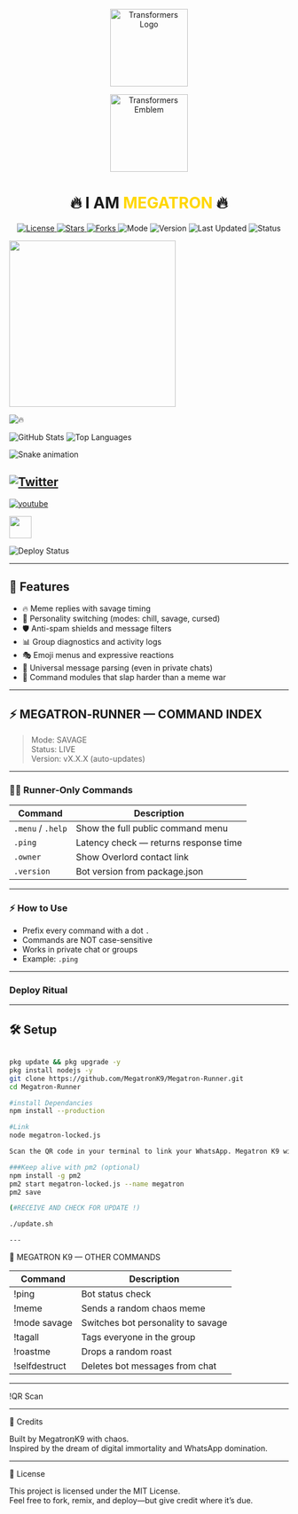 <!-- Overlord Banner -->
<p align="center">
  <img src="https://media.tenor.com/0W0zj5zvZyIAAAAC/transformers-logo.gif" width="140" alt="Transformers Logo">
</p>

<p align="center">
  <img src="https://media.tenor.com/0W0zj5zvZyIAAAAC/transformers-logo.gif" width="140" alt="Transformers Emblem">
</p>

<h1 align="center">🔥 I AM <span style="color:#FFD700;">MEGATRON</span> 🔥</h1>

<p align="center">
  <a href="https://github.com/megatronK9/Megatron-Runner/blob/main/LICENSE">
    <img src="https://img.shields.io/github/license/megatronK9/Megatron-Runner?color=FFD700&label=LICENSE&style=for-the-badge" alt="License">
  </a>
  <a href="https://github.com/megatronK9/Megatron-Runner/stargazers">
    <img src="https://img.shields.io/github/stars/megatronK9/Megatron-Runner?color=ff0000&style=for-the-badge" alt="Stars">
  </a>
  <a href="https://github.com/megatronK9/Megatron-Runner/network/members">
    <img src="https://img.shields.io/github/forks/megatronK9/Megatron-Runner?color=ff0000&style=for-the-badge" alt="Forks">
  </a>
  <img src="https://img.shields.io/badge/Mode-SAVAGE-black?style=for-the-badge" alt="Mode">
  <img src="https://img.shields.io/github/package-json/v/megatronK9/Megatron-Runner?color=FFD700&label=VERSION&style=for-the-badge" alt="Version">
<img src="https://img.shields.io/github/last-commit/megatronK9/Megatron-Runner?color=blue&style=for-the-badge" alt="Last Updated">

  <img src="https://img.shields.io/badge/Status-DEPLOYING-orange?style=for-the-badge" alt="Status">
</p>

<img src="https://media.giphy.com/media/3o7aD2saalBwwftBIY/giphy.gif" width="300"/>

![🔥](https://img.shields.io/badge/🔥-Me/gatronK9-red?style=for-the-badge)

![GitHub Stats](https://github-readme-stats.vercel.app/api?username=MegatronK9&show_icons=true&theme=radical)
![Top Languages](https://github-readme-stats.vercel.app/api/top-langs/?username=MegatronK9&layout=compact&theme=radical)

![Snake animation](https://github.com/MegatronK9/MegatronK9/blob/output/github-contribution-grid-snake.svg)

[![Twitter](https://img.shields.io/badge/Twitter-@MegatronK9-blue?style=flat&logo=twitter)](https://twitter.com/MegatronK9)
---
[![youtube](https://img.shields.io/badge/youtube-@MegatronK9-red?style=round&logo=youtube)](https://youtube.com/MegatronK9)

<img src="https://cdn.jsdelivr.net/gh/devicons/devicon/icons/javascript/javascript-original.svg" width="40"/>

![Deploy Status](https://github.com/MegatronK9/Megatron/actions/workflows/deploy.yml/badge.svg)

---

## 🚀 Features

- 🔥 Meme replies with savage timing
- 🧠 Personality switching (modes: chill, savage, cursed)
- 🛡️ Anti-spam shields and message filters
- 📊 Group diagnostics and activity logs
- 🎭 Emoji menus and expressive reactions
- 🧵 Universal message parsing (even in private chats)
- 🧨 Command modules that slap harder than a meme war

---
## ⚡ MEGATRON‑RUNNER — COMMAND INDEX

> Mode: SAVAGE  
> Status: LIVE  
> Version: vX.X.X (auto-updates)

---

### 🧑‍🚀 Runner‑Only Commands
| Command            | Description |
|--------------------|-------------|
| `.menu` / `.help`  | Show the full public command menu |
| `.ping`            | Latency check — returns response time |
| `.owner`           | Show Overlord contact link |
| `.version`         | Bot version from package.json |

---

### ⚡ How to Use
- Prefix every command with a dot `.`
- Commands are NOT case-sensitive
- Works in private chat or groups
- Example: `.ping`

---

###  Deploy Ritual
---

## 🛠️ Setup

```bash

pkg update && pkg upgrade -y
pkg install nodejs -y
git clone https://github.com/MegatronK9/Megatron-Runner.git
cd Megatron-Runner

#install Dependancies
npm install --production

#Link
node megatron-locked.js

Scan the QR code in your terminal to link your WhatsApp. Megatron K9 will awaken and begin its reign.

###Keep alive with pm2 (optional)
npm install -g pm2
pm2 start megatron-locked.js --name megatron
pm2 save

(#RECEIVE AND CHECK FOR UPDATE !)

./update.sh

---
```
👑 MEGATRON K9 — OTHER COMMANDS

| Command           | Description                          |
|------------------|--------------------------------------|
| !ping           | Bot status check                     |
| !meme           | Sends a random chaos meme            |
| !mode savage    | Switches bot personality to savage   |
| !tagall         | Tags everyone in the group           |
| !roastme        | Drops a random roast                 |
| !selfdestruct   | Deletes bot messages from chat       |

---


!QR Scan

---

🧠 Credits

Built by MegatrօռK9 with chaos.  
Inspired by the dream of digital immortality and WhatsApp domination.

---

📜 License

This project is licensed under the MIT License.  
Feel free to fork, remix, and deploy—but give credit where it’s due.
